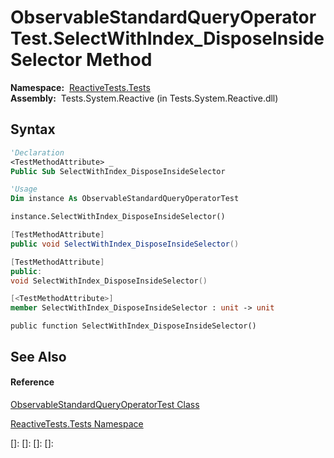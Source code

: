 # ObservableStandardQueryOperatorTest.SelectWithIndex\_DisposeInsideSelector Method

**Namespace:**  [ReactiveTests.Tests](ReactiveTests.Tests\ReactiveTests.Tests.md)  
**Assembly:**  Tests.System.Reactive (in Tests.System.Reactive.dll)

## Syntax

```vb
'Declaration
<TestMethodAttribute> _
Public Sub SelectWithIndex_DisposeInsideSelector
```

```vb
'Usage
Dim instance As ObservableStandardQueryOperatorTest

instance.SelectWithIndex_DisposeInsideSelector()
```

```csharp
[TestMethodAttribute]
public void SelectWithIndex_DisposeInsideSelector()
```

```c++
[TestMethodAttribute]
public:
void SelectWithIndex_DisposeInsideSelector()
```

```fsharp
[<TestMethodAttribute>]
member SelectWithIndex_DisposeInsideSelector : unit -> unit 
```

```jscript
public function SelectWithIndex_DisposeInsideSelector()
```

## See Also

#### Reference

[ObservableStandardQueryOperatorTest Class](ObservableStandardQueryOperatorTest\ObservableStandardQueryOperatorTest.md)

[ReactiveTests.Tests Namespace](ReactiveTests.Tests\ReactiveTests.Tests.md)

[]: 
[]: 
[]: 
[]: 